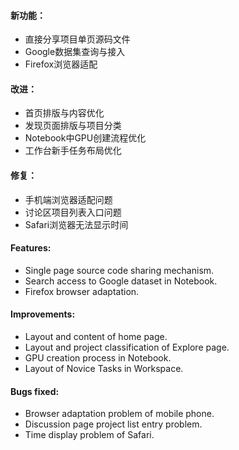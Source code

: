 #### 新功能：
- 直接分享项目单页源码文件
- Google数据集查询与接入
- Firefox浏览器适配

#### 改进：
- 首页排版与内容优化
- 发现页面排版与项目分类
- Notebook中GPU创建流程优化
- 工作台新手任务布局优化

#### 修复：
- 手机端浏览器适配问题
- 讨论区项目列表入口问题
- Safari浏览器无法显示时间

#### Features:
- Single page source code sharing mechanism.
- Search access to Google dataset in Notebook.
- Firefox browser adaptation.

#### Improvements:
- Layout and content of home page.
- Layout and project classification of Explore page. 
- GPU creation process in Notebook.
- Layout of Novice Tasks in Workspace.

#### Bugs fixed:
- Browser adaptation problem of mobile phone. 
- Discussion page project list entry problem.
- Time display problem of Safari.

